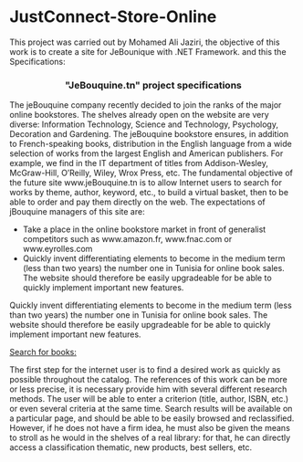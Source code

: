 # JustConnect-Store-Online

This project was carried out by Mohamed Ali Jaziri, the objective of this work is to create a site for JeBounique with .NET Framework. and this the Specifications:

<center><h3>"JeBouquine.tn" project specifications</h3></center>
The jeBouquine company recently decided to join the ranks of the major online bookstores. The shelves already
open on the website are very diverse: Information Technology, Science and Technology, Psychology, Decoration and
Gardening. The jeBouquine bookstore ensures, in addition to French-speaking books, distribution in the English language
from a wide selection of works from the largest English and American publishers. For example, we find in the
IT department of titles from Addison-Wesley, McGraw-Hill, O’Reilly, Wiley, Wrox Press, etc.
The fundamental objective of the future site www.jeBouquine.tn is to allow Internet users to search for
works by theme, author, keyword, etc., to build a virtual basket, then to be able to order and
pay them directly on the web.
The expectations of jBouquine managers of this site are:
<ul>
  <li>Take a place in the online bookstore market in front of generalist competitors such as
www.amazon.fr, www.fnac.com or www.eyrolles.com</li>
  <li>Quickly invent differentiating elements to become in the medium term (less than two years) the
number one in Tunisia for online book sales. The website should therefore be easily upgradeable for
be able to quickly implement important new features.</li>
 </ul>
<p>Quickly invent differentiating elements to become in the medium term (less than two years) the
number one in Tunisia for online book sales. The website should therefore be easily upgradeable for
be able to quickly implement important new features.</p>
<u>Search for books:</u>
<p>The first step for the internet user is to find a desired work as quickly as possible
throughout the catalog. The references of this work can be more or less precise, it is necessary
provide him with several different research methods. The user will be able to enter a criterion (title,
author, ISBN, etc.) or even several criteria at the same time. Search results will be available
on a particular page, and should be able to be easily browsed and reclassified.
However, if he does not have a firm idea, he must also be given the means to stroll as he would
in the shelves of a real library: for that, he can directly access a classification
thematic, new products, best sellers, etc.</p>
